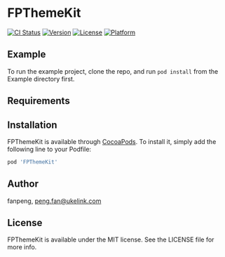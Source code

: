 # FPThemeKit

[![CI Status](https://img.shields.io/travis/fanpeng/FPThemeKit.svg?style=flat)](https://travis-ci.org/fanpeng/FPThemeKit)
[![Version](https://img.shields.io/cocoapods/v/FPThemeKit.svg?style=flat)](https://cocoapods.org/pods/FPThemeKit)
[![License](https://img.shields.io/cocoapods/l/FPThemeKit.svg?style=flat)](https://cocoapods.org/pods/FPThemeKit)
[![Platform](https://img.shields.io/cocoapods/p/FPThemeKit.svg?style=flat)](https://cocoapods.org/pods/FPThemeKit)

## Example

To run the example project, clone the repo, and run `pod install` from the Example directory first.

## Requirements

## Installation

FPThemeKit is available through [CocoaPods](https://cocoapods.org). To install
it, simply add the following line to your Podfile:

```ruby
pod 'FPThemeKit'
```

## Author

fanpeng, peng.fan@ukelink.com

## License

FPThemeKit is available under the MIT license. See the LICENSE file for more info.
